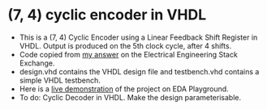 # (7, 4) cyclic encoder in VHDL
- This is a (7, 4) Cyclic Encoder using a Linear Feedback Shift Register in VHDL. Output is produced on the 5th clock cycle, after 4 shifts.
- Code copied from [my answer](https://electronics.stackexchange.com/a/536273/238188) on the Electrical Engineering Stack Exchange.
- design.vhd contains the VHDL design file and testbench.vhd contains a simple VHDL testbench.
- Here is a [live demonstration](https://edaplayground.com/x/s5EU) of the project on EDA Playground.
- To do: Cyclic Decoder in VHDL. Make the design parameterisable.
